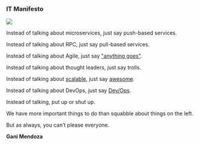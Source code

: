### IT Manifesto

<img src="https://itjumpstart.files.wordpress.com/2016/07/isaiah-scroll-l.jpg">

Instead of talking about microservices, just say push-based services.

Instead of talking about RPC, just say pull-based services.

Instead of talking about Agile, just say ["anything goes"](http://programming-motherfucker.com/).

Instead of talking about thought leaders, just say trolls.

Instead of talking about [scalable](https://www.youtube.com/watch?v=iquZl-CUR_U), just say [awesome](http://www.goodreads.com/book/show/24737268-badass).

Instead of talking about DevOps, just say [Dev/Ops](https://medium.com/p/dev-ops-not-devops-dc1123fccd97).

Instead of talking, put up or shut up.

We have more important things to do than squabble about things on the left.

But as always, you can’t please everyone.

**Gani Mendoza**
